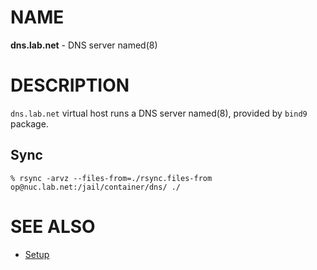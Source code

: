 # NAME

**dns.lab.net** - DNS server named(8)


# DESCRIPTION

`dns.lab.net` virtual host runs a DNS server named(8), provided by `bind9`
package.

## Sync

```console
% rsync -arvz --files-from=./rsync.files-from op@nuc.lab.net:/jail/container/dns/ ./
```


# SEE ALSO

* [Setup](./doc/setup.md)
